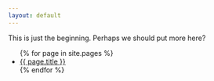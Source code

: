 ```yaml
---
layout: default
---
```


This is just the beginning. Perhaps we should put more here?

<ul>
  {% for page in site.pages %} 
      <li><a href="{{ page.url }}">{{ page.title }}</a></li>
  {% endfor %}
</ul>
